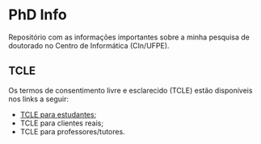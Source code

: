 # PhD Info
Repositório com as informações importantes sobre a minha pesquisa de doutorado no Centro de Informática (CIn/UFPE).

## TCLE

Os termos de consentimento livre e esclarecido (TCLE) estão disponíveis nos links a seguir:
- [TCLE para estudantes](https://github.com/bispojr/phd-info/blob/main/tcle-estudante.pdf);
- TCLE para clientes reais;
- TCLE para professores/tutores.
